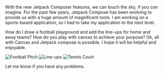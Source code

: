 With the new Jetpack Composer features, we can touch the sky, if you can imagine.
For the past few years, Jetpack Compose has been evolving to provide us with a huge amount of magnificent tools.
I am working on a sports-based application, so I had to take my application to the next level.

How do I draw a football playground and add the line-ups for home and away teams?
How do you play with canvas to achieve your purpose?
Ok, all with Canvas and Jetpack compose is possible.
I hope it will be helpful and enjoyable.


![Football Pitch](https://github.com/MahmoudN288/canvasSamples/assets/52570553/8318134f-28aa-4950-b736-6465ce92e80c)  ![Line-ups](https://github.com/MahmoudN288/canvasSamples/assets/52570553/63f450ad-8092-4381-ba7b-fe1e8a433184) ![Tennis Court](https://github.com/MahmoudN288/canvasSamples/assets/52570553/3b1e10f0-c264-42f1-beb7-cae1f7e62542)

Let me know if you have any problems.
